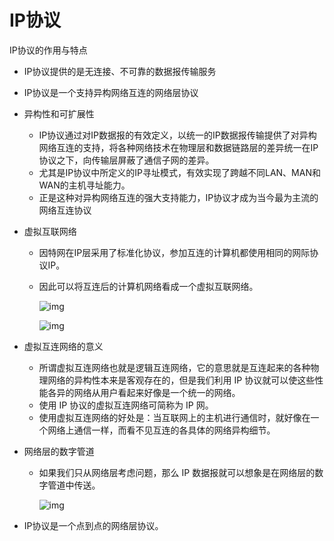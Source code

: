 # IP协议

IP协议的作用与特点

- IP协议提供的是无连接、不可靠的数据报传输服务

- IP协议是一个支持异构网络互连的网络层协议

- 异构性和可扩展性

  - IP协议通过对IP数据报的有效定义，以统一的IP数据报传输提供了对异构网络互连的支持，将各种网络技术在物理层和数据链路层的差异统一在IP协议之下，向传输层屏蔽了通信子网的差异。
  - 尤其是IP协议中所定义的IP寻址模式，有效实现了跨越不同LAN、MAN和WAN的主机寻址能力。
  - 正是这种对异构网络互连的强大支持能力，IP协议才成为当今最为主流的网络互连协议

- 虚拟互联网络

  - 因特网在IP层采用了标准化协议，参加互连的计算机都使用相同的网际协议IP。

  - 因此可以将互连后的计算机网络看成一个虚拟互联网络。

    

    ![img](https://mubu.com/document_image/11784606-7b3d-41e8-bd17-7eb3998c6b6a-4644403.jpg)

    ![img](https://mubu.com/document_image/0c426389-6e27-4284-a294-088475870529-4644403.jpg)

- 虚拟互连网络的意义

  - 所谓虚拟互连网络也就是逻辑互连网络，它的意思就是互连起来的各种物理网络的异构性本来是客观存在的，但是我们利用 IP 协议就可以使这些性能各异的网络从用户看起来好像是一个统一的网络。
  - 使用 IP 协议的虚拟互连网络可简称为 IP 网。
  - 使用虚拟互连网络的好处是：当互联网上的主机进行通信时，就好像在一个网络上通信一样，而看不见互连的各具体的网络异构细节。

- 网络层的数字管道

  - 如果我们只从网络层考虑问题，那么 IP 数据报就可以想象是在网络层的数字管道中传送。

    

    ![img](https://mubu.com/document_image/02bd728f-56f5-4432-8d7a-f7c8fa97e756-4644403.jpg)

- IP协议是一个点到点的网络层协议。